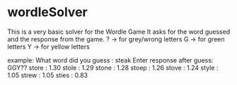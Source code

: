 # wordleSolver
This is a very basic solver for the Wordle Game
It asks for the word guessed and the response from the game.
? -> for grey/wrong letters
G -> for green letters
Y -> for yellow letters

example: 
What word did you guess   : steak
Enter response after guess: GGY??
store :  1.30
stole :  1.29
stone :  1.28
stoep :  1.26
stove :  1.24
style :  1.05
strew :  1.05
sties :  0.83
